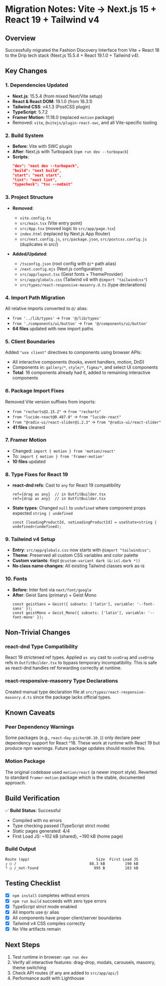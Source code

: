 # Migration Notes: Vite → Next.js 15 + React 19 + Tailwind v4

## Overview
Successfully migrated the Fashion Discovery Interface from Vite + React 18 to the Drip tech stack (Next.js 15.5.4 + React 19.1.0 + Tailwind v4).

## Key Changes

### 1. **Dependencies Updated**
- **Next.js**: 15.5.4 (from mixed Next/Vite setup)
- **React & React DOM**: 19.1.0 (from 18.3.1)
- **Tailwind CSS**: v4.1.3 (PostCSS plugin)
- **TypeScript**: 5.7.2
- **Framer Motion**: 11.18.0 (replaced `motion` package)
- Removed: `vite`, `@vitejs/plugin-react-swc`, and all Vite-specific tooling

### 2. **Build System**
- **Before**: Vite with SWC plugin
- **After**: Next.js with Turbopack (`npm run dev --turbopack`)
- **Scripts**:
  ```json
  "dev": "next dev --turbopack",
  "build": "next build",
  "start": "next start",
  "lint": "next lint",
  "typecheck": "tsc --noEmit"
  ```

### 3. **Project Structure**
- **Removed**:
  - `vite.config.ts`
  - `src/main.tsx` (Vite entry point)
  - `src/App.tsx` (moved logic to `src/app/page.tsx`)
  - `index.html` (replaced by Next.js App Router)
  - `src/next.config.js`, `src/package.json`, `src/postcss.config.js` (duplicates in src/)

- **Added/Updated**:
  - `/tsconfig.json` (root config with `@/*` path alias)
  - `/next.config.mjs` (Next.js configuration)
  - `src/app/layout.tsx` (Geist fonts + ThemeProvider)
  - `src/app/globals.css` (Tailwind v4 with `@import "tailwindcss"`)
  - `src/types/react-responsive-masonry.d.ts` (type declarations)

### 4. **Import Path Migration**
All relative imports converted to `@/` alias:
- `from '../lib/types'` → `from '@/lib/types'`
- `from './components/ui/button'` → `from '@/components/ui/button'`
- **64 files** updated with new import paths

### 5. **Client Boundaries**
Added `"use client"` directives to components using browser APIs:
- All interactive components (hooks, event handlers, motion, DnD)
- Components in: `gallery/*`, `style/*`, `figma/*`, and select UI components
- **Total**: 16 components already had it, added to remaining interactive components

### 6. **Package Import Fixes**
Removed Vite version suffixes from imports:
- `from "recharts@2.15.2"` → `from "recharts"`
- `from "lucide-react@0.487.0"` → `from "lucide-react"`
- `from "@radix-ui/react-slider@1.2.3"` → `from "@radix-ui/react-slider"`
- **41 files** cleaned

### 7. **Framer Motion**
- Changed: `import { motion } from 'motion/react'`
- To: `import { motion } from 'framer-motion'`
- **10 files** updated

### 8. **Type Fixes for React 19**
- **react-dnd refs**: Cast to `any` for React 19 compatibility
  ```tsx
  ref={drag as any}  // in OutfitBuilder.tsx
  ref={drop as any}  // in OutfitBuilder.tsx
  ```
- **State types**: Changed `null` to `undefined` where component props expected `string | undefined`
  ```tsx
  const [loadingProductId, setLoadingProductId] = useState<string | undefined>(undefined);
  ```

### 9. **Tailwind v4 Setup**
- **Entry**: `src/app/globals.css` now starts with `@import "tailwindcss";`
- **Theme**: Preserved all custom CSS variables and color palette
- **Custom variants**: Kept `@custom-variant dark (&:is(.dark *))`
- **No class name changes**: All existing Tailwind classes work as-is

### 10. **Fonts**
- **Before**: Inter font via `next/font/google`
- **After**: Geist Sans (primary) + Geist Mono
  ```tsx
  const geistSans = Geist({ subsets: ['latin'], variable: '--font-sans' });
  const geistMono = Geist_Mono({ subsets: ['latin'], variable: '--font-mono' });
  ```

## Non-Trivial Changes

### react-dnd Type Compatibility
React 19 strictened ref types. Applied `as any` cast to `useDrag` and `useDrop` refs in `OutfitBuilder.tsx` to bypass temporary incompatibility. This is safe as react-dnd handles ref forwarding correctly at runtime.

### react-responsive-masonry Type Declarations
Created manual type declaration file at `src/types/react-responsive-masonry.d.ts` since the package lacks official types.

## Known Caveats

### Peer Dependency Warnings
Some packages (e.g., `react-day-picker@8.10.1`) only declare peer dependency support for React ^18. These work at runtime with React 19 but produce npm warnings. Future package updates should resolve this.

### Motion Package
The original codebase used `motion/react` (a newer import style). Reverted to standard `framer-motion` package which is the stable, documented approach.

## Build Verification

✅ **Build Status**: Successful
- Compiled with no errors
- Type checking passed (TypeScript strict mode)
- Static pages generated: 4/4
- First Load JS: ~102 kB (shared), ~190 kB (home page)

### Build Output
```
Route (app)                              Size  First Load JS
┌ ○ /                                 88.3 kB         190 kB
└ ○ /_not-found                         995 B         103 kB
```

## Testing Checklist
- [x] `npm install` completes without errors
- [x] `npm run build` succeeds with zero type errors
- [x] TypeScript strict mode enabled
- [x] All imports use `@/` alias
- [x] All components have proper client/server boundaries
- [x] Tailwind v4 CSS compiles correctly
- [x] No Vite artifacts remain

## Next Steps
1. Test runtime in browser: `npm run dev`
2. Verify all interactive features: drag-drop, modals, carousels, masonry, theme switching
3. Check API routes (if any are added to `src/app/api/`)
4. Performance audit with Lighthouse
